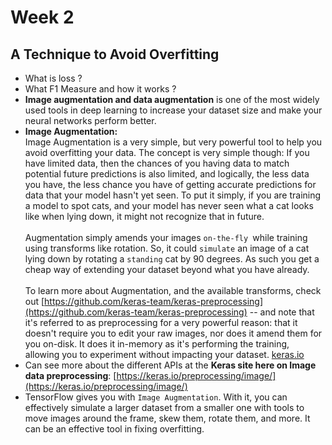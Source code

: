 # Week 2

## A Technique to Avoid Overfitting

* What is loss ?
* What F1 Measure and how it works ?
* **Image augmentation and data augmentation** is one of the most widely used tools in deep learning to increase your dataset size and make your neural networks perform better.
* **Image Augmentation:** <br>
    Image Augmentation is a very simple, but very powerful tool to help you avoid overfitting your data. The concept is very simple though: If you have limited data, then the chances of you having data to match potential future predictions is also limited, and logically, the less data you have, the less chance you have of getting accurate predictions for data that your model hasn't yet seen. To put it simply, if you are training a model to spot cats, and your model has never seen what a cat looks like when lying down, it might not recognize that in future. 
    <br><br>
    Augmentation simply amends your images `on-the-fly `while training using transforms like rotation. So, it could `simulate` an image of a cat lying down by rotating a `standing` cat by 90 degrees. As such you get a cheap way of extending your dataset beyond what you have already.
    <br><br>
    To learn more about Augmentation, and the available transforms, check out [https://github.com/keras-team/keras-preprocessing](https://github.com/keras-team/keras-preprocessing) -- and note that it's referred to as preprocessing for a very powerful reason: that it doesn't require you to edit your raw images, nor does it amend them for you on-disk. It does it in-memory as it's performing the training, allowing you to experiment without impacting your dataset. [keras.io](https://keras.io/)  
* Can see more about the different APIs at the **Keras site here on Image data preprocessing**: [https://keras.io/preprocessing/image/](https://keras.io/preprocessing/image/)
* TensorFlow gives you with `Image Augmentation`. With it, you can effectively simulate a larger dataset from a smaller one with tools to move images around the frame, skew them, rotate them, and more. It can be an effective tool in fixing overfitting. 